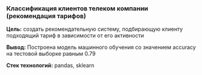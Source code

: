 ### Классификация клиентов телеком компании (рекомендация тарифов) 

**Цель:** создать рекомендательную систему, подбирающую клиенту подходящий тариф в зависимости от его активности

**Вывод:** Построена модель машинного обучения со значением accuracy на тестовой выборке равным 0.79


**Стек технологий:** pandas, sklearn

